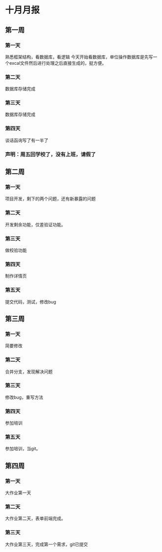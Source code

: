 # 十月月报


## 第一周
### 第一天
熟悉框架结构，看数据库，看逻辑
今天开始看数据库，单位操作数据库是先写一个excal文件然后进行处理之后直接生成的，挺方便。

### 第二天
数据库存储完成

### 第三天
数据库存储完成

### 第四天
谈话函询写了有一半了

### 声明：周五回学校了，没有上班，请假了
## 第二周
### 第一天
项目开发，剩下的两个问题，还有新暴露的问题

### 第二天
开发剩余功能，仅差验证功能。

### 第三天
做校验功能

### 第四天
制作详情页

### 第五天
提交代码，测试，修改bug

## 第三周
### 第一天
简要修改

### 第二天
合并分支，发现解决问题

### 第三天
修改bug，重写方法

### 第四天
参加培训

### 第五天
参加培训，当git。

## 第四周
### 第一天
大作业第一天

### 第二天
大作业第二天，表单前端完成。

### 第三天
大作业第三天，完成第一个需求，git已提交

